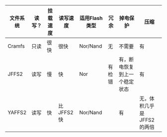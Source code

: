 



| 文件系统 | 读写？ | 挂载速度 | 读写速度  | 适用Flash类型 | 冗余   | 掉电保护                     | 压缩                      |
| -------- | ------ | -------- | --------- | ------------- | ------ | ---------------------------- | ------------------------- |
| Cramfs   | 只读   | 很快     | 很快      | Nor/Nand      | 无     | 不需要                       | 有                        |
| JFFS2    | 读写   | 慢       | 快        | Nor           | 有检错 | 有，断电恢复到上一个稳定状态 | 有                        |
| YAFFS2   | 读写   | 快       | 比JFFS2快 | Nor/Nand      |        | 有                           | 无，体积几乎是JFFS2的两倍 |

